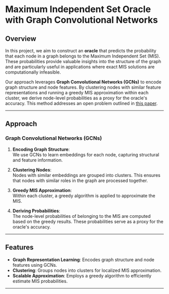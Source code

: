 # Maximum Independent Set Oracle with Graph Convolutional Networks

## Overview

In this project, we aim to construct an **oracle** that predicts the probability that each node in a graph belongs to the Maximum Independent Set (MIS). These probabilities provide valuable insights into the structure of the graph and are particularly useful in applications where exact MIS solutions are computationally infeasible.

Our approach leverages **Graph Convolutional Networks (GCNs)** to encode graph structure and node features. By clustering nodes with similar feature representations and running a greedy MIS approximation within each cluster, we derive node-level probabilities as a proxy for the oracle's accuracy. This method addresses an open problem outlined in [this paper](https://arxiv.org/pdf/2407.11364). 

---

## Approach

### Graph Convolutional Networks (GCNs)

1. **Encoding Graph Structure**:  
   We use GCNs to learn embeddings for each node, capturing structural and feature information.

2. **Clustering Nodes**:  
   Nodes with similar embeddings are grouped into clusters. This ensures that nodes with similar roles in the graph are processed together.

3. **Greedy MIS Approximation**:  
   Within each cluster, a greedy algorithm is applied to approximate the MIS.

4. **Deriving Probabilities**:  
   The node-level probabilities of belonging to the MIS are computed based on the greedy results. These probabilities serve as a proxy for the oracle's accuracy.

---

## Features

- **Graph Representation Learning**: Encodes graph structure and node features using GCNs.
- **Clustering**: Groups nodes into clusters for localized MIS approximation.
- **Scalable Approximation**: Employs a greedy algorithm to efficiently estimate MIS probabilities.

---
